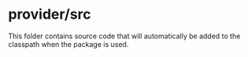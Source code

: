 # provider/src

This folder contains source code that will automatically be added to the classpath when
the package is used.
